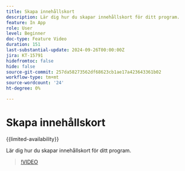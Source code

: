 ```yaml
---
title: Skapa innehållskort
description: Lär dig hur du skapar innehållskort för ditt program.
feature: In App
role: User
level: Beginner
doc-type: Feature Video
duration: 151
last-substantial-update: 2024-09-26T00:00:00Z
jira: KT-15791
hidefromtoc: false
hide: false
source-git-commit: 257da58273562df68623cb1ae17a423643361b02
workflow-type: tm+mt
source-wordcount: '24'
ht-degree: 0%

---
```



# Skapa innehållskort

{{limited-availability}}

Lär dig hur du skapar innehållskort för ditt program.

>[!VIDEO](https://video.tv.adobe.com/v/3434783/?learn=on)
